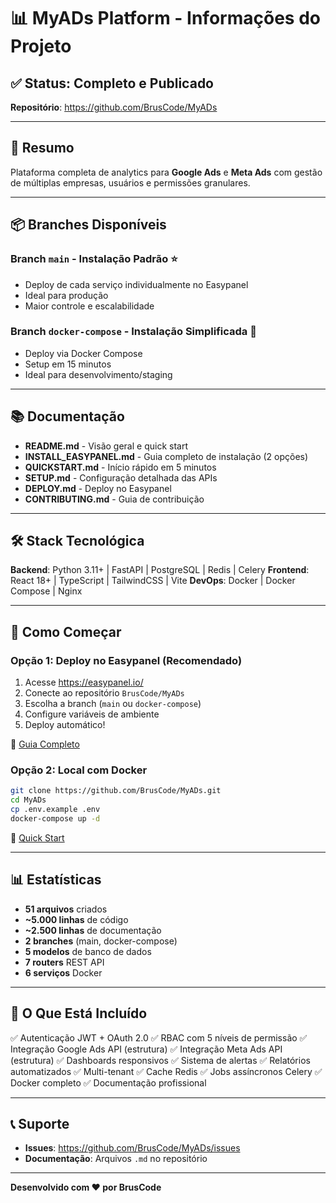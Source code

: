 # 📊 MyADs Platform - Informações do Projeto

## ✅ Status: Completo e Publicado

**Repositório**: https://github.com/BrusCode/MyADs

---

## 🎯 Resumo

Plataforma completa de analytics para **Google Ads** e **Meta Ads** com gestão de múltiplas empresas, usuários e permissões granulares.

---

## 📦 Branches Disponíveis

### Branch `main` - Instalação Padrão ⭐
- Deploy de cada serviço individualmente no Easypanel
- Ideal para produção
- Maior controle e escalabilidade

### Branch `docker-compose` - Instalação Simplificada 🐳
- Deploy via Docker Compose
- Setup em 15 minutos
- Ideal para desenvolvimento/staging

---

## 📚 Documentação

- **README.md** - Visão geral e quick start
- **INSTALL_EASYPANEL.md** - Guia completo de instalação (2 opções)
- **QUICKSTART.md** - Início rápido em 5 minutos
- **SETUP.md** - Configuração detalhada das APIs
- **DEPLOY.md** - Deploy no Easypanel
- **CONTRIBUTING.md** - Guia de contribuição

---

## 🛠️ Stack Tecnológica

**Backend**: Python 3.11+ | FastAPI | PostgreSQL | Redis | Celery
**Frontend**: React 18+ | TypeScript | TailwindCSS | Vite
**DevOps**: Docker | Docker Compose | Nginx

---

## 🚀 Como Começar

### Opção 1: Deploy no Easypanel (Recomendado)

1. Acesse https://easypanel.io/
2. Conecte ao repositório `BrusCode/MyADs`
3. Escolha a branch (`main` ou `docker-compose`)
4. Configure variáveis de ambiente
5. Deploy automático!

📖 [Guia Completo](INSTALL_EASYPANEL.md)

### Opção 2: Local com Docker

```bash
git clone https://github.com/BrusCode/MyADs.git
cd MyADs
cp .env.example .env
docker-compose up -d
```

📖 [Quick Start](QUICKSTART.md)

---

## 📊 Estatísticas

- **51 arquivos** criados
- **~5.000 linhas** de código
- **~2.500 linhas** de documentação
- **2 branches** (main, docker-compose)
- **5 modelos** de banco de dados
- **7 routers** REST API
- **6 serviços** Docker

---

## 🎁 O Que Está Incluído

✅ Autenticação JWT + OAuth 2.0
✅ RBAC com 5 níveis de permissão
✅ Integração Google Ads API (estrutura)
✅ Integração Meta Ads API (estrutura)
✅ Dashboards responsivos
✅ Sistema de alertas
✅ Relatórios automatizados
✅ Multi-tenant
✅ Cache Redis
✅ Jobs assíncronos Celery
✅ Docker completo
✅ Documentação profissional

---

## 📞 Suporte

- **Issues**: https://github.com/BrusCode/MyADs/issues
- **Documentação**: Arquivos `.md` no repositório

---

**Desenvolvido com ❤️ por BrusCode**

